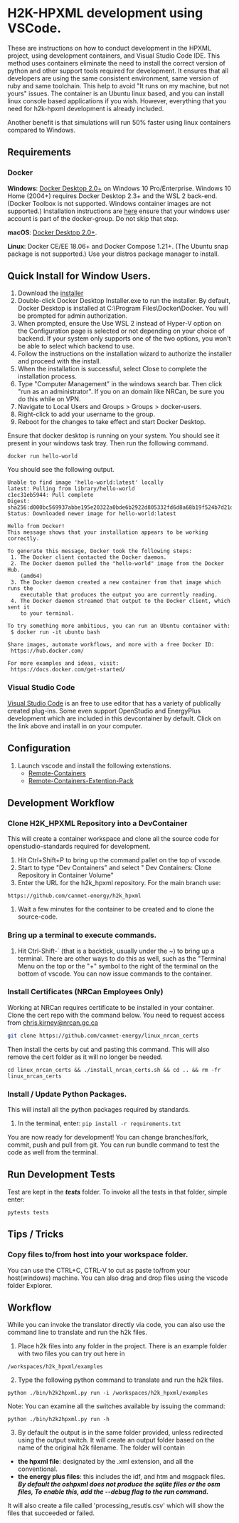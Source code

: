 # H2K-HPXML development using VSCode. 

These are instructions on how to conduct development in the HPXML project, using development containers, and Visual Studio Code IDE. This method uses containers eliminate the need to install the correct version of python and other support tools required for development. It ensures that all developers are using the same consistent environment, same version of ruby and same toolchain. This help to avoid "It runs on my machine, but not yours" issues. The container is an Ubuntu linux based, and you can install linux console based applications if you wish. However, everything that you need for h2k-hpxml development is already included. 

Another benefit is that simulations will run 50% faster using linux containers compared to Windows.


## Requirements
### Docker

**Windows**: [Docker Desktop 2.0+](https://www.docker.com/products/docker-desktop/) on Windows 10 Pro/Enterprise. Windows 10 Home (2004+) requires Docker Desktop 2.3+ and the WSL 2 back-end. (Docker Toolbox is not supported. Windows container images are not supported.) Installation instructions are [here](https://docs.docker.com/desktop/install/windows-install/) ensure that your windows user account is part of the docker-group. Do not skip that step. 

**macOS**: [Docker Desktop 2.0+](https://www.docker.com/products/docker-desktop/).

**Linux**: Docker CE/EE 18.06+ and Docker Compose 1.21+. (The Ubuntu snap package is not supported.) Use your distros package manager to install.

## Quick Install for Window Users. 
1. Download the [installer](https://www.docker.com/products/docker-desktop)
1. Double-click Docker Desktop Installer.exe to run the installer. By default, Docker Desktop is installed at C:\Program Files\Docker\Docker. You will be prompted for admin authorization.
1. When prompted, ensure the Use WSL 2 instead of Hyper-V option on the Configuration page is selected or not depending on your choice of backend.  If your system only supports one of the two options, you won't be able to select which backend to use.
1. Follow the instructions on the installation wizard to authorize the installer and proceed with the install.
1. When the installation is successful, select Close to complete the installation process.
1. Type "Computer Management" in the windows search bar. Then click "run as an administrator". If you on an domain like NRCan, be sure you do this while on VPN.
1. Navigate to Local Users and Groups > Groups > docker-users.
1. Right-click to add your username to the group.
1. Reboot for the changes to take effect and start Docker Desktop.


Ensure that docker desktop is running on your system.  You should see it present in your windows task tray.  Then run the following command. 

```
docker run hello-world
```

You should see the following output.

```
Unable to find image 'hello-world:latest' locally
latest: Pulling from library/hello-world
c1ec31eb5944: Pull complete
Digest: sha256:d000bc569937abbe195e20322a0bde6b2922d805332fd6d8a68b19f524b7d21d
Status: Downloaded newer image for hello-world:latest

Hello from Docker!
This message shows that your installation appears to be working correctly.

To generate this message, Docker took the following steps:
 1. The Docker client contacted the Docker daemon.
 2. The Docker daemon pulled the "hello-world" image from the Docker Hub.
    (amd64)
 3. The Docker daemon created a new container from that image which runs the
    executable that produces the output you are currently reading.
 4. The Docker daemon streamed that output to the Docker client, which sent it
    to your terminal.

To try something more ambitious, you can run an Ubuntu container with:
 $ docker run -it ubuntu bash

Share images, automate workflows, and more with a free Docker ID:
 https://hub.docker.com/

For more examples and ideas, visit:
 https://docs.docker.com/get-started/
```

### Visual Studio Code
[Visual Studio Code](https://code.visualstudio.com/) is an free to use editor that has a variety of publically created plug-ins. Some even support OpenStudio and EnergyPlus development which are included in this devcontainer by default. Click on the link above and install in on your computer. 
## Configuration
1. Launch vscode and install the following extenstions. 
    * [Remote-Containers](https://marketplace.visualstudio.com/items?itemName=ms-vscode-remote.remote-containers)
    * [Remote-Containers-Extention-Pack](https://marketplace.visualstudio.com/items?itemName=ms-vscode-remote.vscode-remote-extensionpack)

## Development Workflow

### Clone H2K_HPXML Repository into a DevContainer
This will create a container workspace and clone all the source code for openstudio-standards required for development.  
1. Hit Ctrl+Shift+P to bring up the command pallet on the top of vscode. 
1. Start to type "Dev Containers" and select " Dev Containers: Clone Repository in Container Volume" 
1. Enter the URL for the h2k_hpxml repository. For the main branch use:
``` 
https://github.com/canmet-energy/h2k_hpxml 
```
1. Wait a few minutes for the container to be created and to clone the source-code.

### Bring up a terminal to execute commands. 
1. Hit Ctrl-Shift-`  (that is a backtick, usually under the ~) to bring up a terminal. There are other ways to do this as well, such as the "Terminal Menu on the top or the "+" symbol to the right of the terminal on the bottom of vscode. You can now issue commands to the container.  

### Install Certificates (NRCan Employees Only)
Working at NRCan requires certificate to be installed in your container. Clone the cert repo with the command below. You need to request access from chris.kirney@nrcan.gc.ca 
```sh
git clone https://github.com/canmet-energy/linux_nrcan_certs
```
Then install the certs by cut and pasting this command. This will also remove the cert folder as it will no longer be needed. 
```ssh 
cd linux_nrcan_certs && ./install_nrcan_certs.sh && cd .. && rm -fr linux_nrcan_certs
```

### Install / Update Python Packages. 
This will install all the python packages required by standards. 
1. In the terminal, enter:
``
pip install -r requirements.txt
``


You are now ready for development! You can change branches/fork, commit, push and pull from git. You can run bundle command to test the code as well from the terminal.

## Run Development Tests
Test are kept in the ***tests*** folder. To invoke all the tests in that folder, simple enter: 

```
pytests tests
```


## Tips / Tricks
### Copy files to/from host into your workspace folder. 
You can use the CTRL+C, CTRL-V to cut as paste to/from your host(windows) machine. You can also drag and drop files using the vscode folder Explorer.

## Workflow
While you can invoke the translator directly via code, you can also use the command line to translate and run the h2k files. 

1. Place h2k files into any folder in the project. There is an example folder with two files you can try out here in 
```
/workspaces/h2k_hpxml/examples
```
2. Type the following python command to translate and run the h2k files. 
```
python ./bin/h2k2hpxml.py run -i /workspaces/h2k_hpxml/examples
```
Note: You can examine all the switches available by issuing the command: 
```
python ./bin/h2k2hpxml.py run -h
``` 

3.  By default the output is in the same folder provided, unless redirected using the output switch. It will create an output folder based on the name of the original h2k filename. The folder will contain
 * **the hpxml file**: designated by the .xml extension, and all the conventional. 
 * **the energy plus files**: this includes the idf, and htm and msgpack files.  ***By default the oshpxml does not produce the sqlite files or the osm files, To enable this, add the --debug flag to the run command.***

 It will also create a file called 'processing_resutls.csv' which will show the files that succeeded or failed.








